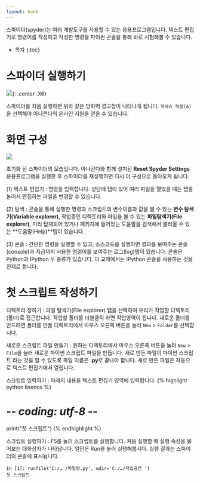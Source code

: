 ```yaml
---
layout: book
---
```

스파이더(spyder)는 여러 개발도구를 사용할 수 있는 응용프로그램입니다. 텍스트 편집기로 명령어를 작성하고 작성한 명령을 파이썬 콘솔을 통해 바로 시험해볼 수 있습니다.

* 목차
{:toc}

# 스파이더 실행하기

![](../spyder-01.png){: .center .X6}

스파이더를 처음 실행하면 위와 같은 방화벽 경고창이 나타나게 됩니다. `엑세스 허용(A)`을 선택해야 아나콘다의 온라인 지원을 얻을 수 있습니다.

# 화면 구성

![](../spyder-02.png)

초기화 된 스파이더의 모습입니다. 아나콘다와 함께 설치된 **Reset Spyder Settings** 응용프로그램을 실행한 후 스파이더를 재실행하면 다시 이 구성으로 돌아오게 됩니다.

(1) 텍스트 편집기
: 명령을 입력합니다. 상단에 탭이 있어 여러 파일을 열었을 때는 탭을 눌러서 편집하는 파일을 변경할 수 있습니다.

(2) 탐색
: 콘솔을 통해 실행한 명령과 스크립트의 변수이름과 값을 볼 수 있는 **변수 탐색기(Variable explorer)**, 작업중인 디렉토리와 파일을 볼 수 있는 **파일탐색기(File explorer)**, 미리 탑재되어 있거나 패키지에 들어있는 도움말을 검색해서 불러올 수 있는 **도움말(Help)**탭이 있습니다.

(3) 콘솔
: 간단한 명령을 실행할 수 있고, 소스코드를 실행하면 결과를 보여주는 콘솔(console)과 지금까지 사용한 명령어를 보여주는 로그(log)탭이 있습니다. 콘솔은 Python과 IPython 두 종류가 있습니다. 이 교재에서는 IPython 콘솔을 사용하는 것을 전제로 합니다.

# 첫 스크립트 작성하기

디렉토리 정하기
: 파일 탐색기(File explorer) 탭을 선택하여 우리가 작업할 디렉토리(폴더)로 접근합니다. 작업할 폴더를 더블클릭 하면 작업영역이 됩니다. 새로운 폴더를 만드려면 폴더를 만들 디렉토리에서 마우스 오른쪽 버튼을 눌러 `New` > `Folder`를 선택합니다.

새로운 스크립트 파일 만들기
: 원하는 디렉토리에서 마우스 오른쪽 버튼을 눌러 `New` > `File`을 눌러 새로운 파이썬 스크립트 파일을 만듭니다. 새로 만든 파일이 파이썬 스크립트 라는 것을 알 수 있도록 파일 이름은 **.py**로 끝나야 합니다. 새로 만든 파일은 자동으로 텍스트 편집기에서 열립니다.

스크립트 입력하기
: 아래의 내용을 텍스트 편집기 영역에 입력합니다.
{% highlight python linenos %}
# -*- coding: utf-8 -*-
print("첫 스크립트")
{% endhighlight %}

스크립트 실행하기
: F5를 눌러 스크립트를 실행합니다. 처음 실행할 때 실행 속성을 물어보는 대화상자가 나타납니다. 일단은 Run을 눌러 실행해봅시다. 실행 결과는 스파이더의 콘솔에 표시됩니다.

```
In [1]: runfile('C:/… /파일명.py', wdir='C:/…/작업공간 ')
첫 스크립트
```
